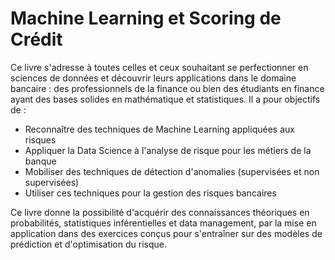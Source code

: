 # Machine Learning et Scoring de Crédit

Ce livre s'adresse à toutes celles et ceux souhaitant se perfectionner en sciences de données et découvrir leurs applications dans le domaine bancaire : des professionnels de la finance ou bien des étudiants en finance ayant des bases solides en mathématique et statistiques. Il a pour objectifs de :

* Reconnaître des techniques de Machine Learning appliquées aux risques
* Appliquer la Data Science à l'analyse de risque pour les métiers de la banque
* Mobiliser des techniques de détection d'anomalies (supervisées et non supervisées)
* Utiliser ces techniques pour la gestion des risques bancaires

Ce livre donne la possibilité d'acquérir des connaissances théoriques en probabilités, statistiques inférentielles et data management, par la mise en application dans des exercices conçus pour s'entraîner sur des modèles de prédiction et d'optimisation du risque.

